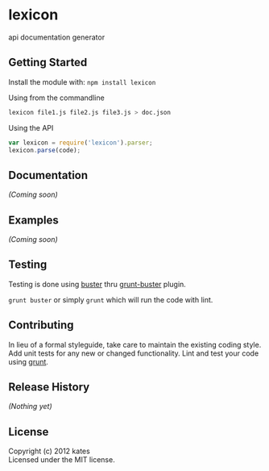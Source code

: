 # lexicon

api documentation generator

## Getting Started
Install the module with: `npm install lexicon`

Using from the commandline

```bash
lexicon file1.js file2.js file3.js > doc.json
```

Using the API

```javascript
var lexicon = require('lexicon').parser;
lexicon.parse(code);
```

## Documentation
_(Coming soon)_

## Examples
_(Coming soon)_

## Testing
Testing is done using [buster](http://busterjs.org) thru [grunt-buster](https://github.com/thedersen/grunt-buster) plugin.

`grunt buster` or simply `grunt` which will run the code with lint.

## Contributing
In lieu of a formal styleguide, take care to maintain the existing coding style. Add unit tests for any new or changed functionality. Lint and test your code using [grunt](https://github.com/gruntjs/grunt).

## Release History
_(Nothing yet)_

## License
Copyright (c) 2012 kates  
Licensed under the MIT license.
